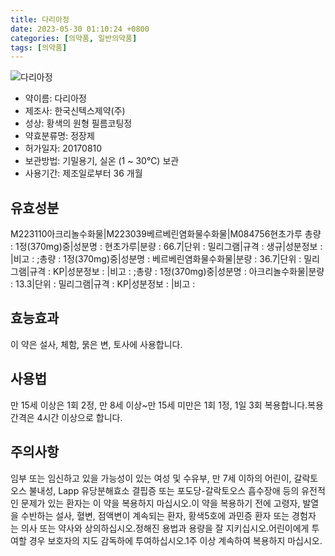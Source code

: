 ```yaml
---
title: 다리아정
date: 2023-05-30 01:10:24 +0800
categories: [의약품, 일반의약품]
tags: [의약품]
---
```

![다리아정](https://nedrug.mfds.go.kr/pbp/cmn/itemImageDownload/151672206274500117)

- 약이름: 다리아정
- 제조사: 한국신텍스제약(주)
- 성상: 황색의 원형 필름코팅정
- 약효분류명: 정장제
- 허가일자: 20170810
- 보관방법: 기밀용기, 실온 (1 ~ 30℃) 보관
- 사용기간: 제조일로부터 36 개월
## 유효성분
M223110아크리놀수화물|M223039베르베린염화물수화물|M084756현초가루
총량 : 1정(370mg)중|성분명 : 현초가루|분량 : 66.7|단위 : 밀리그램|규격 : 생규|성분정보 : |비고 : ;총량 : 1정(370mg)중|성분명 : 베르베린염화물수화물|분량 : 36.7|단위 : 밀리그램|규격 : KP|성분정보 : |비고 : ;총량 : 1정(370mg)중|성분명 : 아크리놀수화물|분량 : 13.3|단위 : 밀리그램|규격 : KP|성분정보 : |비고 :
## 효능효과
이 약은 설사, 체함, 묽은 변, 토사에 사용합니다.
## 사용법
만 15세 이상은 1회 2정, 만 8세 이상~만 15세 미만은 1회 1정, 1일 3회 복용합니다.복용간격은 4시간 이상으로 합니다.
## 주의사항
임부 또는 임신하고 있을 가능성이 있는 여성 및 수유부, 만 7세 이하의 어린이, 갈락토오스 불내성, Lapp 유당분해효소 결핍증 또는 포도당-갈락토오스 흡수장애 등의 유전적인 문제가 있는 환자는 이 약을 복용하지 마십시오.이 약을 복용하기 전에 고령자, 발열을 수반하는 설사, 혈변, 점액변이 계속되는 환자, 황색5호에 과민증 환자 또는 경험자는 의사 또는 약사와 상의하십시오.정해진 용법과 용량을 잘 지키십시오.어린이에게 투여할 경우 보호자의 지도 감독하에 투여하십시오.1주 이상 계속하여 복용하지 마십시오.
